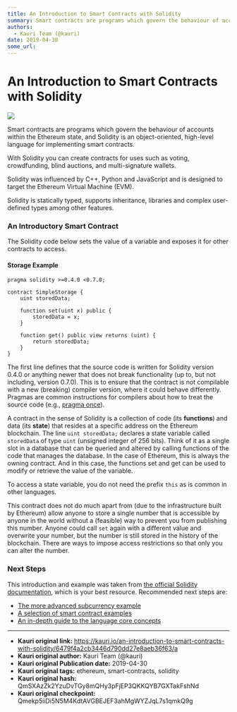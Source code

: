 ```yaml
---
title: An Introduction to Smart Contracts with Solidity
summary: Smart contracts are programs which govern the behaviour of accounts within the Ethereum state, and Solidity is an object-oriented, high-level language for implementing smart contracts. With Solidity you can create contracts for uses such as voting, crowdfunding, blind auctions, and multi-signature wallets. Solidity was influenced by C++, Python and JavaScript and is designed to target the Ethereum Virtual Machine (EVM). Solidity is statically typed, supports inheritance, libraries and complex us
authors:
  - Kauri Team (@kauri)
date: 2019-04-30
some_url: 
---
```


# An Introduction to Smart Contracts with Solidity

![](https://ipfs.infura.io/ipfs/QmeN9SKhoubbXwfpSdprqKF8bmNVmW6JaBB99MdwuGtuLj)


Smart contracts are programs which govern the behaviour of accounts within the Ethereum state, and Solidity is an object-oriented, high-level language for implementing smart contracts.

With Solidity you can create contracts for uses such as voting, crowdfunding, blind auctions, and multi-signature wallets.

Solidity was influenced by C++, Python and JavaScript and is designed to target the Ethereum Virtual Machine (EVM).

Solidity is statically typed, supports inheritance, libraries and complex user-defined types among other features.

### An Introductory Smart Contract

The Solidity code below sets the value of a variable and exposes it for other contracts to access.

#### Storage Example

```
pragma solidity >=0.4.0 <0.7.0;

contract SimpleStorage {
    uint storedData;

    function set(uint x) public {
        storedData = x;
    }

    function get() public view returns (uint) {
        return storedData;
    }
}
```

The first line defines that the source code is written for Solidity version 0.4.0 or anything newer that does not break functionality (up to, but not including, version 0.7.0). This is to ensure that the contract is not compilable with a new (breaking) compiler version, where it could behave differently. Pragmas are common instructions for compilers about how to treat the source code (e.g., [pragma once](https://en.wikipedia.org/wiki/Pragma_once)).

A contract in the sense of Solidity is a collection of code (its **functions**) and data (its **state**) that resides at a specific address on the Ethereum blockchain. The line `uint storedData;` declares a state variable called `storedData` of type `uint` (unsigned integer of 256 bits). Think of it as a single slot in a database that can be queried and altered by calling functions of the code that manages the database. In the case of Ethereum, this is always the owning contract. And in this case, the functions set and get can be used to modify or retrieve the value of the variable.

To access a state variable, you do not need the prefix `this` as is common in other languages.

This contract does not do much apart from (due to the infrastructure built by Ethereum) allow anyone to store a single number that is accessible by anyone in the world without a (feasible) way to prevent you from publishing this number. Anyone could call `set` again with a different value and overwrite your number, but the number is still stored in the history of the blockchain. There are ways to impose access restrictions so that only you can alter the number.

### Next Steps

This introduction and example was taken from [the official Solidity documentation](https://solidity.readthedocs.io/), which is your best resource. Recommended next steps are:

-   [The more advanced subcurrency example](https://solidity.readthedocs.io/en/latest/introduction-to-smart-contracts.html#subcurrency-example)
-   [A selection of smart contract examples](https://solidity.readthedocs.io/en/latest/solidity-by-example.html)
-   [An in-depth guide to the language core concepts](https://solidity.readthedocs.io/en/latest/solidity-in-depth.html)



---

- **Kauri original link:** https://kauri.io/an-introduction-to-smart-contracts-with-solidity/6479f4a2cb3446d790dd27e8aeb36f63/a
- **Kauri original author:** Kauri Team (@kauri)
- **Kauri original Publication date:** 2019-04-30
- **Kauri original tags:** ethereum, smart-contracts, solidity
- **Kauri original hash:** QmSXAzZk2YzuDvTGy8mQHy3pFjEP3QKKQYB7GXTakFshNd
- **Kauri original checkpoint:** Qmekp5iiDi5N5M4KdtAVGBEJEF3ahMgWYZJqL7s1qmkQ9g



